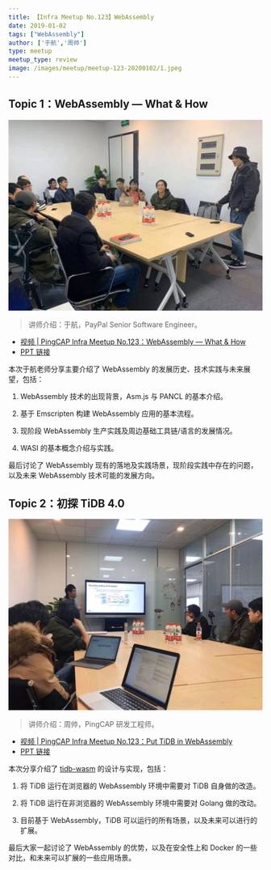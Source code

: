 ```yaml
---
title: 【Infra Meetup No.123】WebAssembly
date: 2019-01-02
tags: ["WebAssembly"]
author: ['于航','周帅']
type: meetup
meetup_type: review
image: /images/meetup/meetup-123-20200102/1.jpeg
---
```


## Topic 1：WebAssembly — What & How

![于航](media/meetup-123-20200102/1.jpeg)

>讲师介绍：于航，PayPal Senior Software Engineer。

+ [视频 | PingCAP Infra Meetup No.123：WebAssembly — What & How ](https://www.bilibili.com/video/BV1fJ411L7QH?p=1)
+ [PPT 链接](https://github.com/pingcap/presentations/blob/master/Infra-Meetup/Infra-Meetup-123-%E4%BA%8E%E8%88%AA-WebAssembly%20%E2%80%94%20What%20%26%20How.pdf)

本次于航老师分享主要介绍了 WebAssembly 的发展历史、技术实践与未来展望，包括：

1. WebAssembly 技术的出现背景，Asm.js 与 PANCL 的基本介绍。

2. 基于 Emscripten 构建 WebAssembly 应用的基本流程。

3. 现阶段 WebAssembly 生产实践及周边基础工具链/语言的发展情况。

4. WASI 的基本概念介绍与实践。

最后讨论了 WebAssembly 现有的落地及实践场景，现阶段实践中存在的问题，以及未来 WebAssembly 技术可能的发展方向。

## Topic 2：初探 TiDB 4.0

![周帅](media/meetup-123-20200102/2.jpeg)

>讲师介绍：周帅，PingCAP 研发工程师。

+ [视频 | PingCAP Infra Meetup No.123：Put TiDB in WebAssembly](https://www.bilibili.com/video/BV1fJ411L7QH?p=2)
+ [PPT 链接](https://github.com/pingcap/presentations/blob/master/Infra-Meetup/Infra-Meetup-123-%E5%91%A8%E5%B8%85-How%20We%20Run%20TiDB%20In%20Browser%20and%20Anywhere.pdf)

本次分享介绍了 [tidb-wasm](https://github.com/pingcap/tidb-wasm) 的设计与实现，包括：

1. 将 TiDB 运行在浏览器的 WebAssembly 环境中需要对 TiDB 自身做的改造。

2. 将 TiDB 运行在非浏览器的 WebAssembly 环境中需要对 Golang 做的改动。

3. 目前基于 WebAssembly，TiDB 可以运行的所有场景，以及未来可以进行的扩展。

最后大家一起讨论了 WebAssembly 的优势，以及在安全性上和 Docker 的一些对比，和未来可以扩展的一些应用场景。